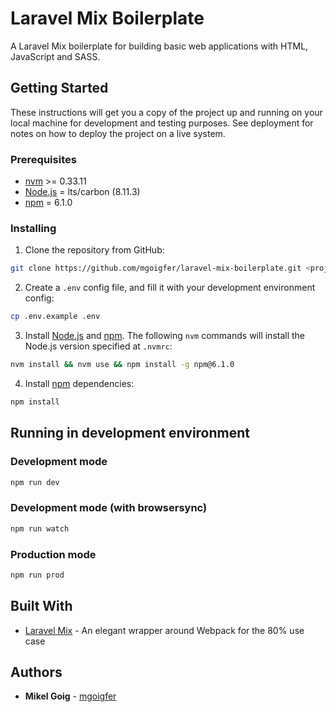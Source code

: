# Laravel Mix Boilerplate

A Laravel Mix boilerplate for building basic web applications with HTML, JavaScript and SASS.

## Getting Started

These instructions will get you a copy of the project up and running on your local machine for development and testing purposes. See deployment for notes on how to deploy the project on a live system.

### Prerequisites

- [nvm](https://github.com/creationix/nvm) >= 0.33.11
- [Node.js](https://nodejs.org/en/) = lts/carbon (8.11.3)
- [npm](https://www.npmjs.com/) = 6.1.0

### Installing

1.  Clone the repository from GitHub:

```bash
git clone https://github.com/mgoigfer/laravel-mix-boilerplate.git <project-name> && cd <project-name> && rm -rf .git
```

2.  Create a `.env` config file, and fill it with your development environment config:

```bash
cp .env.example .env
```

3.  Install [Node.js](https://nodejs.org/en/) and [npm](https://www.npmjs.com/). The following `nvm` commands will install the Node.js version specified at `.nvmrc`:

```bash
nvm install && nvm use && npm install -g npm@6.1.0
```

4.  Install [npm](https://www.npmjs.com/) dependencies:

```bash
npm install
```

## Running in development environment

### Development mode

```bash
npm run dev
```

### Development mode (with browsersync)

```bash
npm run watch
```

### Production mode

```bash
npm run prod
```

## Built With

- [Laravel Mix](https://github.com/JeffreyWay/laravel-mix) - An elegant wrapper around Webpack for the 80% use case

## Authors

- **Mikel Goig** - [mgoigfer](https://github.com/mgoigfer)
